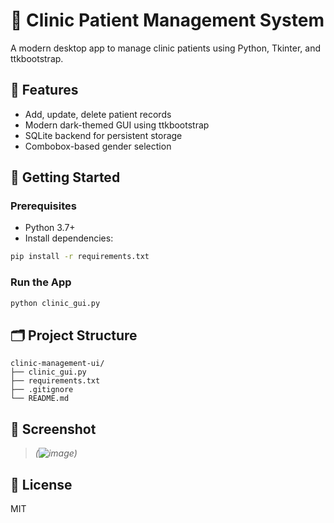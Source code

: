 # 🏥 Clinic Patient Management System

A modern desktop app to manage clinic patients using Python, Tkinter, and ttkbootstrap.

## 🔧 Features
- Add, update, delete patient records
- Modern dark-themed GUI using ttkbootstrap
- SQLite backend for persistent storage
- Combobox-based gender selection

## 🚀 Getting Started

### Prerequisites
- Python 3.7+
- Install dependencies:

```bash
pip install -r requirements.txt
```

### Run the App
```bash
python clinic_gui.py
```

## 🗂️ Project Structure
```
clinic-management-ui/
├── clinic_gui.py
├── requirements.txt
├── .gitignore
└── README.md
```

## 📸 Screenshot

> *(![image](https://github.com/user-attachments/assets/2dae1778-cbd5-4464-9534-782fcef4653c))*

## 📃 License
MIT

